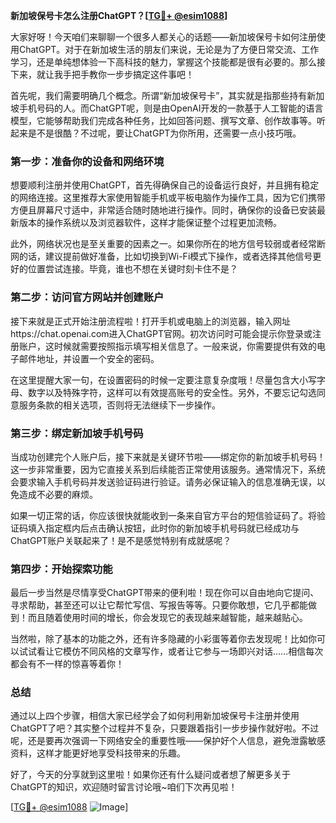 **新加坡保号卡怎么注册ChatGPT？[[TG💪+ @esim1088](https://t.me/s/esim1088)]**

大家好呀！今天咱们来聊聊一个很多人都关心的话题——新加坡保号卡如何注册使用ChatGPT。对于在新加坡生活的朋友们来说，无论是为了方便日常交流、工作学习，还是单纯想体验一下高科技的魅力，掌握这个技能都是很有必要的。那么接下来，就让我手把手教你一步步搞定这件事吧！

首先呢，我们需要明确几个概念。所谓“新加坡保号卡”，其实就是指那些持有新加坡手机号码的人。而ChatGPT呢，则是由OpenAI开发的一款基于人工智能的语言模型，它能够帮助我们完成各种任务，比如回答问题、撰写文章、创作故事等。听起来是不是很酷？不过呢，要让ChatGPT为你所用，还需要一点小技巧哦。

### 第一步：准备你的设备和网络环境

想要顺利注册并使用ChatGPT，首先得确保自己的设备运行良好，并且拥有稳定的网络连接。这里推荐大家使用智能手机或平板电脑作为操作工具，因为它们携带方便且屏幕尺寸适中，非常适合随时随地进行操作。同时，确保你的设备已安装最新版本的操作系统以及浏览器软件，这样才能保证整个过程更加流畅。

此外，网络状况也是至关重要的因素之一。如果你所在的地方信号较弱或者经常断网的话，建议提前做好准备，比如切换到Wi-Fi模式下操作，或者选择其他信号更好的位置尝试连接。毕竟，谁也不想在关键时刻卡住不是？

### 第二步：访问官方网站并创建账户

接下来就是正式开始注册流程啦！打开手机或电脑上的浏览器，输入网址https://chat.openai.com进入ChatGPT官网。初次访问时可能会提示你登录或注册账户，这时候就需要按照指示填写相关信息了。一般来说，你需要提供有效的电子邮件地址，并设置一个安全的密码。

在这里提醒大家一句，在设置密码的时候一定要注意复杂度哦！尽量包含大小写字母、数字以及特殊字符，这样可以有效提高账号的安全性。另外，不要忘记勾选同意服务条款的相关选项，否则将无法继续下一步操作。

### 第三步：绑定新加坡手机号码

当成功创建完个人账户后，接下来就是关键环节啦——绑定你的新加坡手机号码！这一步非常重要，因为它直接关系到后续能否正常使用该服务。通常情况下，系统会要求输入手机号码并发送验证码进行验证。请务必保证输入的信息准确无误，以免造成不必要的麻烦。

如果一切正常的话，你应该很快就能收到一条来自官方平台的短信验证码了。将验证码填入指定框内后点击确认按钮，此时你的新加坡手机号码就已经成功与ChatGPT账户关联起来了！是不是感觉特别有成就感呢？

### 第四步：开始探索功能

最后一步当然是尽情享受ChatGPT带来的便利啦！现在你可以自由地向它提问、寻求帮助，甚至还可以让它帮忙写信、写报告等等。只要你敢想，它几乎都能做到！而且随着使用时间的增长，你会发现它的表现越来越智能，越来越贴心。

当然啦，除了基本的功能之外，还有许多隐藏的小彩蛋等着你去发现呢！比如你可以试试看让它模仿不同风格的文章写作，或者让它参与一场即兴对话……相信每次都会有不一样的惊喜等着你！

### 总结

通过以上四个步骤，相信大家已经学会了如何利用新加坡保号卡注册并使用ChatGPT了吧？其实整个过程并不复杂，只要跟着指引一步步操作就好啦。不过呢，还是要再次强调一下网络安全的重要性哦——保护好个人信息，避免泄露敏感资料，这样才能更好地享受科技带来的乐趣。

好了，今天的分享就到这里啦！如果你还有什么疑问或者想了解更多关于ChatGPT的知识，欢迎随时留言讨论哦~咱们下次再见啦！

[[TG💪+ @esim1088](https://t.me/s/esim1088) ![Image](https://i.postimg.cc/4NQfJmqS/Snipaste-2025-05-13-00-14-12.png)]